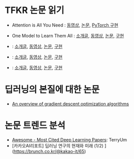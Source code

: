 # TFKR 논문 읽기

- Attention is All You Need : [동영상](), [논문](), [PyTorch 구현](https://github.com/jadore801120/attention-is-all-you-need-pytorch)

- One Model to Learn Them All : [소개글](https://www.facebook.com/groups/modulabs/permalink/1391014227630423/), [동영상](), [논문](https://arxiv.org/pdf/1706.05137.pdf), [구현]()

-  : [소개글](), [동영상](), [논문](), [구현]()

-  : [소개글](), [동영상](), [논문](), [구현]()

-  : [소개글](), [동영상](), [논문](), [구현]()



# 딥러닝의 본질에 대한 논문

- [An overview of gradient descent optimization algorithms](https://arxiv.org/abs/1609.04747)


# 논문 트렌드 분석

- [Awesome - Most Cited Deep Learning Papers](https://github.com/terryum/awesome-deep-learning-papers): TerryUm
- [카카오AI리포트] 딥러닝 연구의 현재와 미래 (1/2) ](https://brunch.co.kr/@kakao-it/65)
